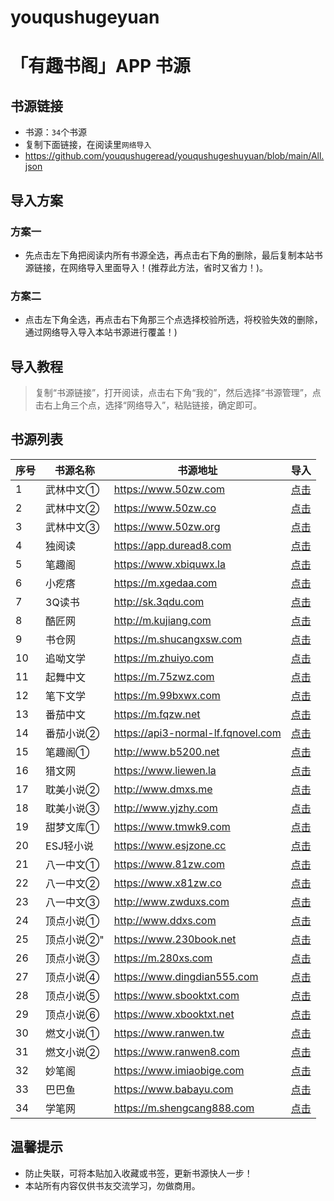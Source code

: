 # youqushugeyuan

# **「有趣书阁」APP 书源** 

## 书源链接

- 书源：`34`个书源
- 复制下面链接，在阅读里`网络导入`
- https://github.com/youqushugeread/youqushugeshuyuan/blob/main/All.json


## 导入方案

### 方案一
- 先点击左下角把阅读内所有书源全选，再点击右下角的删除，最后复制本站书源链接，在网络导入里面导入！(推荐此方法，省时又省力！)。

### 方案二
- 点击左下角全选，再点击右下角那三个点选择校验所选，将校验失效的删除，通过网络导入导入本站书源进行覆盖！)


## 导入教程

> 复制“书源链接”，打开阅读，点击右下角“我的”，然后选择“书源管理”，点击右上角三个点，选择“网络导入”，粘贴链接，确定即可。

##  书源列表

|序号 | 书源名称  | 书源地址  | 导入 |
| ------------ | ------------ | ------------ | ------------ |
| 1 | 武林中文① | https://www.50zw.com | <a href="https://github.com/youqushugeread/youqushugeshuyuan/blob/main/booksource/武林中文①.json">点击</a>
| 2 | 武林中文② | https://www.50zw.co | <a href="https://github.com/youqushugeread/youqushugeshuyuan/blob/main/booksource/武林中文②.json">点击</a>
| 3 | 武林中文③ | https://www.50zw.org | <a href="https://github.com/youqushugeread/youqushugeshuyuan/blob/main/booksource/武林中文③.json">点击</a>
| 4 | 独阅读 | https://app.duread8.com | <a href="https://github.com/youqushugeread/youqushugeshuyuan/blob/main/booksource/独阅读.json">点击</a>
| 5 | 笔趣阁 | https://www.xbiquwx.la | <a href="https://github.com/youqushugeread/youqushugeshuyuan/blob/main/booksource/笔趣阁.json">点击</a>
| 6 | 小疙瘩 | https://m.xgedaa.com | <a href="https://github.com/youqushugeread/youqushugeshuyuan/blob/main/booksource/小疙瘩.json">点击</a>
| 7 | 3Q读书 | http://sk.3qdu.com | <a href="https://github.com/youqushugeread/youqushugeshuyuan/blob/main/booksource/3Q读书.json">点击</a>
| 8 | 酷匠网 | http://m.kujiang.com | <a href="https://github.com/youqushugeread/youqushugeshuyuan/blob/main/booksource/酷匠网.json">点击</a>
| 9 | 书仓网 | https://m.shucangxsw.com | <a href="https://github.com/youqushugeread/youqushugeshuyuan/blob/main/booksource/书仓网.json">点击</a>
| 10 | 追呦文学 | https://m.zhuiyo.com | <a href="https://github.com/youqushugeread/youqushugeshuyuan/blob/main/booksource/追呦文学.json">点击</a>
| 11 | 起舞中文 | https://m.75zwz.com | <a href="https://github.com/youqushugeread/youqushugeshuyuan/blob/main/booksource/起舞中文.json">点击</a>
| 12 | 笔下文学 | https://m.99bxwx.com | <a href="https://github.com/youqushugeread/youqushugeshuyuan/blob/main/booksource/笔下文学.json">点击</a>
| 13 | 番茄中文 | https://m.fqzw.net | <a href="https://github.com/youqushugeread/youqushugeshuyuan/blob/main/booksource/番茄中文.json">点击</a>
| 14 | 番茄小说② | https://api3-normal-lf.fqnovel.com | <a href="https://github.com/youqushugeread/youqushugeshuyuan/blob/main/booksource/番茄小说②.json">点击</a>
| 15 | 笔趣阁① | http://www.b5200.net | <a href="https://github.com/youqushugeread/youqushugeshuyuan/blob/main/booksource/笔趣阁①.json">点击</a>
| 16 | 猎文网 | https://www.liewen.la | <a href="https://github.com/youqushugeread/youqushugeshuyuan/blob/main/booksource/猎文网.json">点击</a>
| 17 | 耽美小说② | http://www.dmxs.me | <a href="https://github.com/youqushugeread/youqushugeshuyuan/blob/main/booksource/耽美小说②.json">点击</a>
| 18 | 耽美小说③ | http://www.yjzhy.com | <a href="https://github.com/youqushugeread/youqushugeshuyuan/blob/main/booksource/耽美小说③.json">点击</a>
| 19 | 甜梦文库① | https://www.tmwk9.com | <a href="https://github.com/youqushugeread/youqushugeshuyuan/blob/main/booksource/甜梦文库①.json">点击</a>
| 20 | ESJ轻小说 | https://www.esjzone.cc | <a href="https://github.com/youqushugeread/youqushugeshuyuan/blob/main/booksource/ESJ轻小说.json">点击</a>
| 21 | 八一中文① | https://www.81zw.com | <a href="https://github.com/youqushugeread/youqushugeshuyuan/blob/main/booksource/八一中文①.json">点击</a>
| 22 | 八一中文② | https://www.x81zw.co | <a href="https://github.com/youqushugeread/youqushugeshuyuan/blob/main/booksource/八一中文②.json">点击</a>
| 23 | 八一中文③ | http://www.zwduxs.com | <a href="https://github.com/youqushugeread/youqushugeshuyuan/blob/main/booksource/八一中文③.json">点击</a>
| 24 | 顶点小说① | http://www.ddxs.com | <a href="https://github.com/youqushugeread/youqushugeshuyuan/blob/main/booksource/顶点小说①.json">点击</a>
| 25 | 顶点小说②" | https://www.230book.net | <a href="https://github.com/youqushugeread/youqushugeshuyuan/blob/main/booksource/顶点小说②.json">点击</a>
| 26 | 顶点小说③ | https://m.280xs.com | <a href="https://github.com/youqushugeread/youqushugeshuyuan/blob/main/booksource/顶点小说③.json">点击</a>
| 27 | 顶点小说④ | https://www.dingdian555.com | <a href="https://github.com/youqushugeread/youqushugeshuyuan/blob/main/booksource/顶点小说④.json">点击</a>
| 28 | 顶点小说⑤ | https://www.sbooktxt.com | <a href="https://github.com/youqushugeread/youqushugeshuyuan/blob/main/booksource/顶点小说⑤.json">点击</a>
| 29 | 顶点小说⑥ | https://www.xbooktxt.net | <a href="https://github.com/youqushugeread/youqushugeshuyuan/blob/main/booksource/顶点小说⑥.json">点击</a>
| 30 | 燃文小说① | https://www.ranwen.tw | <a href="https://github.com/youqushugeread/youqushugeshuyuan/blob/main/booksource/燃文小说①.json">点击</a>
| 31 | 燃文小说② | https://www.ranwen8.com | <a href="https://github.com/youqushugeread/youqushugeshuyuan/blob/main/booksource/燃文小说②.json">点击</a>
| 32 | 妙笔阁 | https://www.imiaobige.com | <a href="https://github.com/youqushugeread/youqushugeshuyuan/blob/main/booksource/妙笔阁.json">点击</a>
| 33 | 巴巴鱼 | https://www.babayu.com     | <a href="https://github.com/youqushugeread/youqushugeshuyuan/blob/main/booksource/巴巴鱼.json">点击</a>
| 34 | 学笔网 | https://m.shengcang888.com     | <a href="https://github.com/youqushugeread/youqushugeshuyuan/blob/main/booksource/学笔网.json">点击</a>


## 温馨提示

- 防止失联，可将本贴加入收藏或书签，更新书源快人一步！
- 本站所有内容仅供书友交流学习，勿做商用。
    

